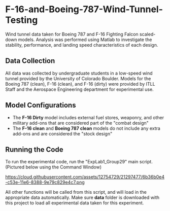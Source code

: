 # F-16-and-Boeing-787-Wind-Tunnel-Testing
Wind tunnel data taken for Boeing 787 and F-16 Fighting Falcon scaled-down models. Analysis was performed using Matlab to investigate the stability, performance, and landing speed characteristics of each design.

## Data Collection
All data was collected by undergraduate students in a low-speed wind tunnel provided by the University of Colorado Boulder. Models for the Boeing 787 (clean), F-16 (clean), and F-16 (dirty) were provided by ITLL Staff and the Aerospace Engineering department for experimental use.

## Model Configurations
+ The <strong>F-16 Dirty</strong> model includes external fuel stores, weaponry, and other military add-ons that are considered part of the "combat design"
+ The <strong>F-16 clean</strong> and <strong>Boeing 787 clean</strong> models do not include any extra add-ons and are considered the "stock design"

## Running the Code
To run the experimental code, run the "ExpLab1_Group29" main script. (Pictured below using the Command Window)

https://cloud.githubusercontent.com/assets/12754729/21297477/6b36b0e4-c53e-11e6-8388-9e79c829e4c7.png

All other functions will be called from this script, and will load in the appropriate data automatically. Make sure <strong>data</strong> folder is downloaded with this project to load all experimental data taken for this experiment.
